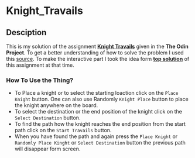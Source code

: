 # Knight_Travails

## Desciption
This is my solution of the assignment **[Knight Travails](https://www.theodinproject.com/lessons/javascript-knights-travails)** given in the **The Odin Project**. To get a better understanding of how to solve the problem I used this [source](https://www.baeldung.com/cs/knights-shortest-path-chessboard). To make the interactive part I took the idea form **[top solution](https://github.com/Kiwasthal/Knight-travails)** of this assignment at that time.

### How To Use the Thing?
- To Place a knight or to select the starting loaction click on the `Place Knight` button. One can also use Randomly `Knight Place` button to place the knight anywhere on the board.
- To select the destination or the end position of the knight click on the `Select Destination` button.
- To find the path how the knight reaches the end position from the start path click on the `Start Travails` button.
- When you have found the path and again press the `Place Knight` or `Randomly Place Kinght` or `Select Destination` button the previous path will disappear form screen.